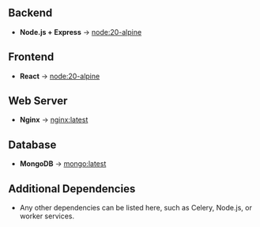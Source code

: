 ## **Backend**
- **Node.js + Express** → [node:20-alpine](https://hub.docker.com/_/node)

## **Frontend**
- **React** → [node:20-alpine](https://hub.docker.com/_/node)
  
## **Web Server**
- **Nginx** → [nginx:latest](https://hub.docker.com/_/nginx) 

## **Database**
- **MongoDB** → [mongo:latest](https://hub.docker.com/_/mongo) 
 
## **Additional Dependencies**
- Any other dependencies can be listed here, such as Celery, Node.js, or worker services.
